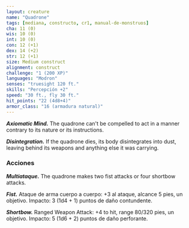 ```yaml
---
layout: creature
name: "Quadrone"
tags: [mediana, constructo, cr1, manual-de-monstruos]
cha: 11 (0)
wis: 10 (0)
int: 10 (0)
con: 12 (+1)
dex: 14 (+2)
str: 12 (+1)
size: Medium construct
alignment: construct
challenge: "1 (200 XP)"
languages: "Modron"
senses: "truesight 120 ft."
skills: "Percepción +2"
speed: "30 ft., fly 30 ft."
hit_points: "22 (4d8+4)"
armor_class: "16 (armadura natural)"
---
```


***Axiomatic Mind.*** The quadrone can't be compelled to act in a manner contrary to its nature or its instructions.

***Disintegration.*** If the quadrone dies, its body disintegrates into dust, leaving behind its weapons and anything else it was carrying.

### Acciones

***Multiataque.*** The quadrone makes two fist attacks or four shortbow attacks.

***Fist.*** Ataque de arma cuerpo a cuerpo: +3 al ataque, alcance 5 pies, un objetivo. Impacto: 3 (1d4 + 1) puntos de daño contundente.

***Shortbow.*** Ranged Weapon Attack: +4 to hit, range 80/320 pies, un objetivo. Impacto: 5 (1d6 + 2) puntos de daño perforante.